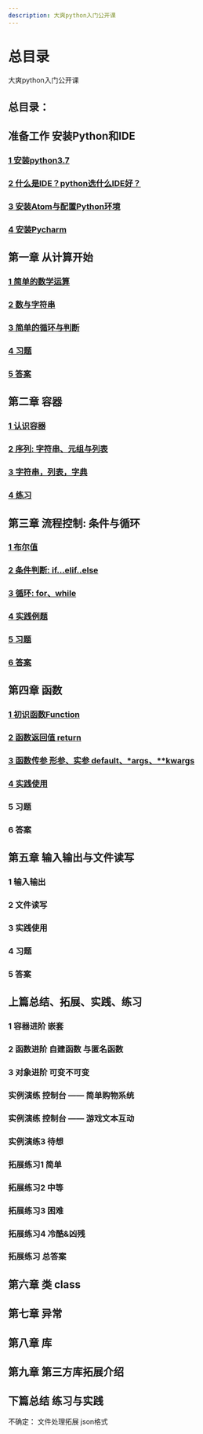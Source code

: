 ```yaml
---
description: 大爽python入门公开课
---
```


# 总目录

大爽python入门公开课

## 总目录：

## 准备工作 安装Python和IDE

### [1 安装python3.7](contents/0/1.md)

### [2 什么是IDE？python选什么IDE好？](contents/0/2.md)

### [3 安装Atom与配置Python环境](contents/0/3.md)

### [4 安装Pycharm](contents/0/4.md)

## 第一章 从计算开始

### [1 简单的数学运算](contents/1/1.md)

### [2 数与字符串](contents/1/2.md)

### [3 简单的循环与判断](contents/1/3.md)

### [4 习题](contents/1/4.md)

### [5 答案](contents/1/5.md)

## 第二章 容器

### [1 认识容器](contents/2/1.md)

### [2 序列: 字符串、元组与列表](contents/2/2.md)

### [3 字符串，列表，字典](contents/2/3.md)

### [4 练习](contents/2/4.md)

## 第三章 流程控制: 条件与循环

### [1 布尔值](contents/3/1.md)

### [2 条件判断: if...elif..else](contents/3/2.md)

### [3 循环: for、while](contents/3/3.md)

### [4 实践例题](contents/3/4.md)

### [5 习题](contents/3/5.md)

### [6 答案](contents/3/6.md)

## 第四章 函数
### [1 初识函数Function](./contents/4/1.md)
### [2 函数返回值 return](./contents/4/2.md)
### [3 函数传参 形参、实参 default、*args、**kwargs](./contents/4/3.md)
### [4 实践使用](./contents/4/4.md)
### 5 习题
### 6 答案

## 第五章 输入输出与文件读写
### 1 输入输出
### 2 文件读写
### 3 实践使用
### 4 习题
### 5 答案

## 上篇总结、拓展、实践、练习
### 1 容器进阶 嵌套
### 2 函数进阶 自建函数 与匿名函数
### 3 对象进阶 可变不可变

### 实例演练 控制台 —— 简单购物系统
### 实例演练 控制台 —— 游戏文本互动
### 实例演练3 待想

### 拓展练习1 简单
### 拓展练习2 中等
### 拓展练习3 困难
### 拓展练习4 冷酷&凶残
### 拓展练习 总答案

## 第六章 类 class
## 第七章 异常
## 第八章 库
## 第九章 第三方库拓展介绍

## 下篇总结 练习与实践


不确定：
文件处理拓展 json格式
